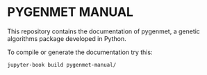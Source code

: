 # PYGENMET MANUAL

This repository contains the documentation of pygenmet, a genetic algorithms package developed in Python.

To compile or generate the documentation try this:

```
jupyter-book build pygenmet-manual/
```
